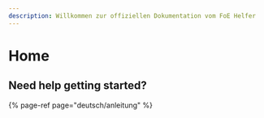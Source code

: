 ```yaml
---
description: Willkommen zur offiziellen Dokumentation vom FoE Helfer
---
```


# Home

## Need help getting started?

{% page-ref page="deutsch/anleitung" %}
